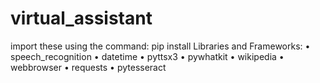 # virtual_assistant
import these using the command: pip install 
Libraries and Frameworks:
• speech_recognition
• datetime
• pyttsx3
• pywhatkit
• wikipedia
• webbrowser
• requests
• pytesseract

